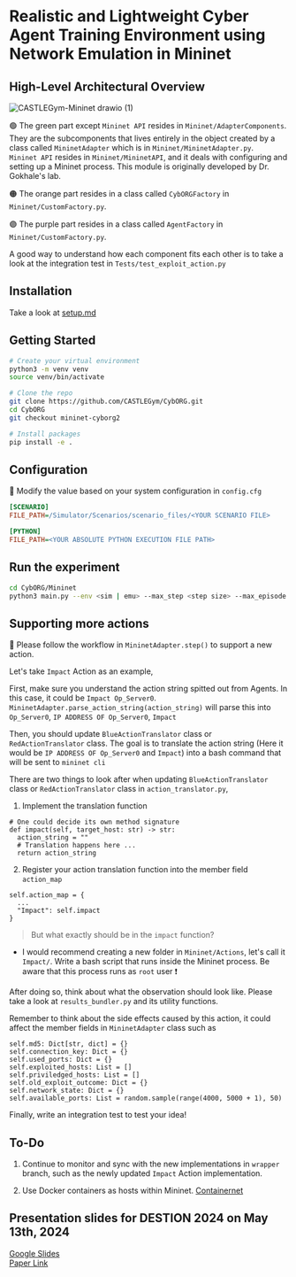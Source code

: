 # Realistic and Lightweight Cyber Agent Training Environment using Network Emulation in Mininet

## High-Level Architectural Overview

![CASTLEGym-Mininet drawio (1)](https://github.com/user-attachments/assets/378151a0-f496-4873-b92d-d7fa2b60edd2)

🟢  The green part except `Mininet API` resides in `Mininet/AdapterComponents`. They are the subcomponents that lives entirely in the object created by a class called `MininetAdapter` which is in `Mininet/MininetAdapter.py`. \
`Mininet API` resides in `Mininet/MininetAPI`, and it deals with configuring and setting up a Mininet process. This module is originally developed by Dr. Gokhale's lab.
  
🟠 The orange part resides in a class called `CybORGFactory` in `Mininet/CustomFactory.py`.
  
🟣 The purple part resides in a class called `AgentFactory` in `Mininet/CustomFactory.py`. 


A good way to understand how each component fits each other is to take a look at the integration test in `Tests/test_exploit_action.py`

## Installation

Take a look at [setup.md](https://github.com/CASTLEGym/CybORG/blob/mininet-cyborg2/CybORG/Mininet/docs/setup.md)

## Getting Started

```bash
# Create your virtual environment
python3 -m venv venv
source venv/bin/activate

# Clone the repo
git clone https://github.com/CASTLEGym/CybORG.git
cd CybORG
git checkout mininet-cyborg2

# Install packages
pip install -e .
```

## Configuration

📌 Modify the value based on your system configuration in `config.cfg`

```cfg
[SCENARIO]
FILE_PATH=/Simulator/Scenarios/scenario_files/<YOUR SCENARIO FILE>

[PYTHON]
FILE_PATH=<YOUR ABSOLUTE PYTHON EXECUTION FILE PATH>
```

## Run the experiment

```bash
cd CybORG/Mininet
python3 main.py --env <sim | emu> --max_step <step size> --max_episode <number of episodes>
```

## Supporting more actions

📗 Please follow the workflow in `MininetAdapter.step()` to support a new action.

Let's take `Impact` Action as an example,

First, make sure you understand the action string spitted out from Agents. In this case, it could be `Impact Op_Server0`.
`MininetAdapter.parse_action_string(action_string)` will parse this into `Op_Server0`, `IP ADDRESS OF Op_Server0`, `Impact`

Then, you should update `BlueActionTranslator` class or `RedActionTranslator` class. The goal is to translate the action string (Here it would be `IP ADDRESS OF Op_Server0` and `Impact`) into a bash command that will be sent to `mininet cli`

There are two things to look after when updating  `BlueActionTranslator` class or `RedActionTranslator` class in `action_translator.py`, 

1. Implement the translation function
```python3
# One could decide its own method signature 
def impact(self, target_host: str) -> str:
  action_string = ""
  # Translation happens here ...
  return action_string
```
2. Register your action translation function into the member field `action_map`
```python3
self.action_map = {
  ...
  "Impact": self.impact
}
```

>But what exactly should be in the `impact` function?

- I would recommend creating a new folder in `Mininet/Actions`, let's call it `Impact/`.
  Write a bash script that runs inside the Mininet process. Be aware that this process runs as `root` user ❗️

After doing so, think about what the observation should look like. Please take a look at `results_bundler.py` and its utility functions.  

Remember to think about the side effects caused by this action, it could affect the member fields in `MininetAdapter` class such as 
```python3
self.md5: Dict[str, dict] = {}
self.connection_key: Dict = {}
self.used_ports: Dict = {}
self.exploited_hosts: List = []
self.priviledged_hosts: List = []
self.old_exploit_outcome: Dict = {}
self.network_state: Dict = {}
self.available_ports: List = random.sample(range(4000, 5000 + 1), 50)
```

Finally, write an integration test to test your idea!

## To-Do

1. Continue to monitor and sync with the new implementations in `wrapper` branch, such as the newly updated `Impact` Action implementation.

2. Use Docker containers as hosts within Mininet. [Containernet](https://containernet.github.io/)

## Presentation slides for DESTION 2024 on May 13th, 2024

[Google Slides](https://docs.google.com/presentation/d/1f2pZ5q3p6cZK4m2dvq1Tvgj8ODyTyWGp3OVP4xXuaOw/edit?usp=sharing) \
[Paper Link](https://www.computer.org/csdl/proceedings-article/destion/2024/759400a028/1Y42Ek9NEsg)

